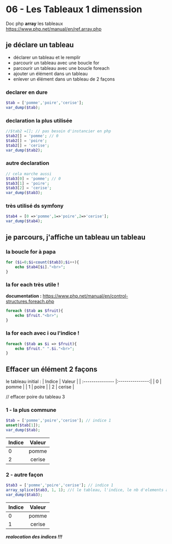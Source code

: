 # 06 - Les Tableaux 1 dimenssion
Doc php **array** les tableaux  
https://www.php.net/manual/en/ref.array.php  
  
## je déclare un tableau
- déclarer un tableau et le remplir
- parcourir un tableau avec une boucle for
- parcourir un tableau avec une boucle foreach
- ajouter un élément dans un tableau
- enlever un élément dans un tableau de 2 façons 

### declarer en dure
```php
$tab = ['pomme','poire','cerise'];
var_dump($tab);
```

### declaration la plus utilisée
```php
//$tab2 =[]; // pas besoin d'instancier en php
$tab2[] = 'pomme'; // 0
$tab2[] = 'poire';
$tab2[] = 'cerise';
var_dump($tab2);
```


### autre declaration 
```php
// cela marche aussi
$tab3[0] = 'pomme'; // 0
$tab3[1] = 'poire';
$tab3[2] = 'cerise';
var_dump($tab3);
```
### très utilisé ds symfony
```php
$tab4 = [0 =>'pomme',1=>'poire',2=>'cerise'];
var_dump($tab4);
```

## je parcours, j'affiche un tableau un tableau

### la boucle for à papa
```php
for ($i=0;$i<count($tab3);$i++){
    echo $tab4[$i]."<br>";
}
```
### la for each très utile !
**documentation :**
https://www.php.net/manual/en/control-structures.foreach.php
```php
foreach ($tab as $fruit){
    echo $fruit."<br>";
}
```

### la for each avec i ou l'indice !
```php
foreach ($tab as $i => $fruit){
    echo $fruit." ".$i."<br>";
}
```

## Effacer un élément 2 façons

le tableau initial :
| Indice  | Valeur | 
| :--------------- |:---------------:|
| 0 | pomme |
| 1 | poire |
| 2 | cerise |

// effacer poire du tableau 3
### 1 - la plus commune
```php
$tab = ['pomme','poire','cerise']; // indice 1
unset($tab[1]);
var_dump($tab);
```
| Indice  | Valeur | 
| :--------------- |:---------------:|
| 0 | pomme |
| 2 | cerise |

### 2 - autre façon
```php
$tab3 = ['pomme','poire','cerise']; // indice 1
array_splice($tab3, 1, 1); //( le tableau, l'indice, le nb d'elements à effacer)
var_dump($tab3);
```
| Indice  | Valeur | 
| :--------------- |:---------------:|
| 0 | pomme |
| 1 | cerise |

  
***realocation des indices !!!***

